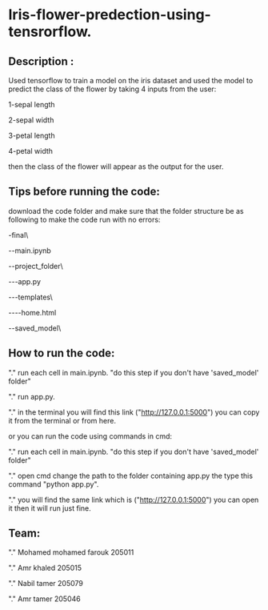 # Iris-flower-predection-using-tensrorflow.


## Description :

Used tensorflow to train a model on the iris dataset and used the model to predict the class of the flower by taking 4 inputs from the user:

1-sepal length           

2-sepal width

3-petal length

4-petal width

then the class of the flower will appear as the output for the user.

## Tips before running the code:

download the code folder and make sure that the folder structure be as following to make the code run with no errors:


-final\

  --main.ipynb
  
  --project_folder\
  
  ---app.py
  
  ---templates\  
  
  ----home.html   
  
  --saved_model\
  

## How to run the code:

"." run each cell in main.ipynb. "do this step if you don't have 'saved_model' folder"

"." run app.py.

"." in the terminal you will find this link ("http://127.0.0.1:5000") you can copy it from the terminal or from here.


or you can run the code using commands in cmd:

"." run each cell in main.ipynb. "do this step if you don't have 'saved_model' folder"

"." open cmd change the path to the folder containing app.py the type this command "python app.py".

"." you will find the same link which is ("http://127.0.0.1:5000") you can open it then it will run just fine.


## Team:

"." Mohamed mohamed farouk 205011

"." Amr khaled 205015

"." Nabil tamer 205079

"." Amr tamer 205046
